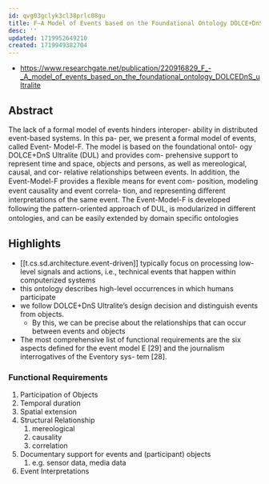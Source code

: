 ```yaml
---
id: qvg03gclyk3cl38prlc08gu
title: F—A Model of Events based on the Foundational Ontology DOLCE+DnS Ultralite
desc: ''
updated: 1719952649210
created: 1719949382704
---
```


- https://www.researchgate.net/publication/220916829_F_-_A_model_of_events_based_on_the_foundational_ontology_DOLCEDnS_ultralite

## Abstract

The lack of a formal model of events hinders interoper- ability in distributed event-based systems. In this pa- per, we present a formal model of events, called Event- Model-F. The model is based on the foundational ontol- ogy DOLCE+DnS Ultralite (DUL) and provides com- prehensive support to represent time and space, objects and persons, as well as mereological, causal, and cor- relative relationships between events. In addition, the Event-Model-F provides a ﬂexible means for event com- position, modeling event causality and event correla- tion, and representing diﬀerent interpretations of the same event. The Event-Model-F is developed following the pattern-oriented approach of DUL, is modularized in diﬀerent ontologies, and can be easily extended by domain speciﬁc ontologies

## Highlights

- [[t.cs.sd.architecture.event-driven]] typically focus on processing low-level signals and actions, i.e., technical events that happen within computerized systems
- this ontology describes high-level occurrences in which humans participate
- we follow DOLCE+DnS Ultralite’s design decision and distinguish events from objects. 
  - By this, we can be precise about the relationships that can occur between events and objects
- The most comprehensive list of functional requirements
are the six aspects defined for the event model E [29]
and the journalism interrogatives of the Eventory sys-
tem [28].


### Functional Requirements

1. Participation of Objects
2. Temporal duration
3. Spatial extension
4. Structural Relationship
   1. mereological
   2. causality
   3. correlation
5. Documentary support for events and (participant) objects
   1. e.g. sensor data, media data
6. Event Interpretations

